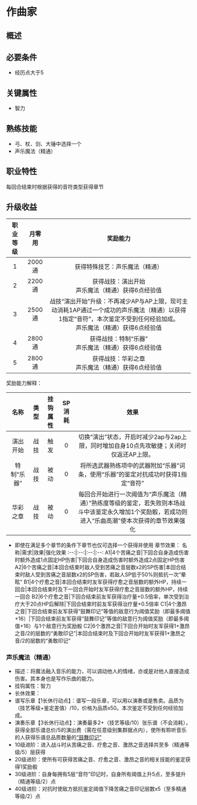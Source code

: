 # 作曲家

## 概述



## 必要条件

* 经历点大于5

## 关键属性

* 智力

## 熟练技能

* 弓、杖、剑、大锤中选择一个
* 声乐魔法（精通）

## 职业特性

每回合结束时根据获得的音符类型获得章节

## 升级收益

职业等级|月零用|奖励能力
:--:|:--:|:--:
1|2000通|获得特殊技艺：声乐魔法（精通）
2|2200通|获得战技：演出开始<br>声乐魔法（精通）获得6点经验值
3|2500通|战技“演出开始”升级：不再减少AP与AP上限，现可主动消耗1AP通过一个成功的声乐魔法（精通）以获得1指定“音符”，本次鉴定不受到任何经验加成。<br>声乐魔法（精通）获得6点经验值
4|2800通|获得战技：特制“乐器”<br>声乐魔法（精通）获得6点经验值
5|2800通|获得战技：华彩之章<br>声乐魔法（精通）获得6点经验值

奖励能力解释：

名称|类型|挂钩属性|SP消耗|效果
:--:|:--:|:--:|:--:|:--:
演出开始|战技|触发|0|切换“演出”状态，开启时减少2ap与2ap上限，同时增加自身10点先攻敏捷；关闭时仅返还AP上限。
特制“乐器”|战技|被动|0|将所选武器熟练项中的武器附加“乐器”词条，使用“乐器”的鉴定对抗成功时获得1指定“音符”
华彩之章|战技|被动|0|每回合开始进行一次阈值为“声乐魔法（精通）”熟练度等级的鉴定，若失败则本场战斗中该鉴定永久增加1个奖励骰，若成功则进入“乐曲高潮”使本次获得的章节效果强化

* 即使在满足多个章节的条件下章节也仅可选择一个获得并使用
章节效果：
名称|需求|效果|强化效果
:--:|:--:|:--:|:--:
A1|4个苦痛之音|下回合自身造成伤害时额外造成1点固定HP伤害|下回合自身造成伤害时额外造成2点固定HP伤害
A2|6个苦痛之音|本回合结束时敌人受到苦痛之音层数x2的SP伤害|本回合结束时敌人受到苦痛之音层数x2的SP伤害，若敌人SP低于50%则抵抗一次“晕眩”
B1|4个疗愈之音|本回合结束时友军获得疗愈之音层数的额外HP，持续一回合|本回合结束时及下一回合开始时友军获得疗愈之音层数的额外HP，持续一回合
B2|6个疗愈之音|下回合结束前友军获得治疗量+0.5倍率，单次受到治疗大于20点HP后解除|下回合结束时前友军获得治疗量+0.5倍率
C1|4个激昂之音|下回合结束前友军获得“鼓舞印记”等值的敌意行为阈值奖励（即最多阈值+16）|下回合结束前友军获得“鼓舞印记”等值的敌意行为阈值奖励（即最多阈值+16）与1个敌意行为奖励骰
C2|6个激昂之音|下回合开始时友军获得1+激昂之音/2的层数的“勇敢印记”|本回合结束时及下回合开始时友军获得1+激昂之音/2的层数的“勇敢印记”

### 声乐魔法（精通）

* 描述：将魔法融入音乐的能力，可以调动他人的情绪，亦或是对他人直接造成伤害。其本身也是写作乐曲的能力。
* 挂钩属性：智力
* 长休效果：
* 谱写乐章【1长休行动点】：谱写一段乐章，可以用以演奏或是售卖。品质为（技艺等级+鉴定差值）/10，价格为品质x50。本次鉴定不受到任何经验加成。
* 演奏乐章【3长休行动点】：演奏最多2+（技艺等级/10）张乐谱（不会消耗），获得全部乐谱总价/5的演出费（需在任意级别集群据点内），使所有聆听音乐的人获得乐谱总品质数量的<a href="../../status/mark/#鼓舞印记" target="_blank">“鼓舞印记”</a>
* 10级进阶：进入战斗时从苦痛之音、疗愈之音、激昂之音选择共至多（精通等级/5）层获得
* 20级进阶：使所有可获得苦痛之音、疗愈之音、激昂之音的相关技能的鉴定获得1奖励骰
* 30级进阶：自身每拥有5层“音符”印记时，自身所有阈值上升5点，至多提升（精通等级/2）点
* 40级进阶：对抗时使敌方抵抗鉴定阈值下降苦痛之音印记层数x5（至多精通等级/2）点
